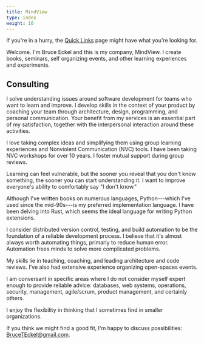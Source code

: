```yaml
---
title: MindView
type: index
weight: 10
---
```


If you're in a hurry, the [Quick Links](/quicklinks) page might have what you're looking for.

Welcome. I'm Bruce Eckel and this is my company, MindView. I
create books, seminars, self organizing events, and other learning experiences and experiments.

## Consulting

I solve understanding issues around software development for teams who want to learn and improve.
I develop skills in the context of your product by coaching your team through architecture, design, programming, and personal communication.
Your benefit from my services is an essential part of my satisfaction, together with the interpersonal interaction around these activities.

I love taking complex ideas and simplifying them using group learning experiences and Nonviolent Communication (NVC) tools. I have been taking NVC workshops for over 10 years. I foster mutual support during group reviews. 

Learning can feel vulnerable, but the sooner you reveal that you don't know something, the sooner you can start understanding it. I want to improve everyone's ability to comfortably say "I don't know." 

Although I've written books on numerous languages, Python---which I've used since the mid-90s---is my preferred implementation language. 
I have been delving into Rust, which seems the ideal language for writing Python extensions.

I consider distributed version control, testing, and build automation to be the foundation of a reliable development process. I believe that it's almost always worth automating things, primarly to reduce human error. Automation frees minds to solve more complicated problems.

My skills lie in teaching, coaching, and leading architecture and code reviews. I've also had extensive experience organizing open-spaces events.

I am conversant in specific areas where I do not consider myself expert enough to provide reliable advice: databases, web systems, operations, security, management, agile/scrum, product management, and certainly others.

I enjoy the flexibility in thinking that I sometimes find in smaller organizations.

If you think we might find a good fit, I'm happy to discuss possibilities: <a href='&#109;ailt&#111;&#58;%&#52;2&#114;&#117;ce&#37;54Eck%&#54;5&#37;6C&#64;%&#54;7m&#97;il&#46;co&#37;&#54;D'>&#66;ru&#99;&#101;TEckel&#64;g&#109;&#97;il&#46;com</a>.
